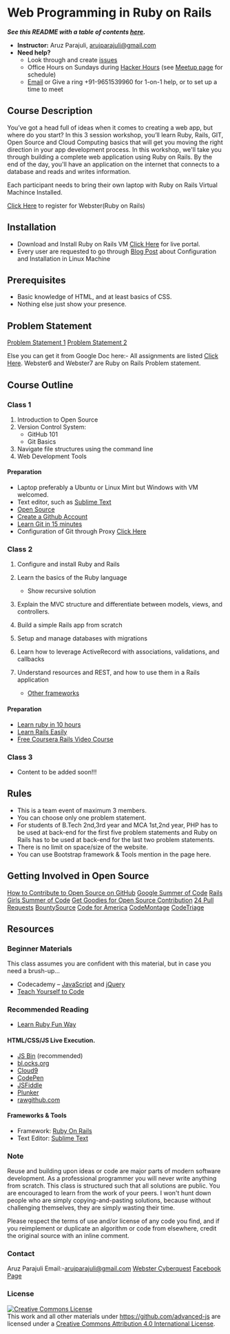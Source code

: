 # Web Programming in Ruby on Rails

***See this README with a table of contents [here](http://documentup.com/aruzmeister/webror).***

* **Instructor:** Aruz Parajuli, [arujparajuli@gmail.com](mailto:arujparajuli@gmail.com)
* **Need help?**
   * Look through and create [issues](https://github.com/aruzmeister/webror/issues)
   * Office Hours on Sundays during [Hacker Hours](http://hackerhours.org/) (see [Meetup page](http://www.meetup.com/hackerhours/events/calendar/) for schedule)
   * [Email](mailto:arujparajuli@gmail.com) or Give a ring +91-9651539960 for 1-on-1 help, or to set up a time to meet

## Course Description

You’ve got a head full of ideas when it comes to creating a web app, but where do you start? In this 3 session workshop, you’ll learn Ruby, Rails, GIT, Open Source and Cloud Computing basics that will get you moving the right direction in your app development process. In this workshop, we'll take you through building a complete web application using Ruby on Rails. By the end of the day, you'll have an application on the internet that connects to a database and reads and writes information.

Each participant needs to bring their own laptop with Ruby on Rails Virtual Machince Installed. 

[Click Here](https://docs.google.com/forms/d/1JW7dYQJLu6hLBv-GjH8pA9OL3JGTEpY1VkFXF2IBtSw/viewform) to register for Webster(Ruby on Rails)

## Installation 
* Download and Install Ruby on Rails VM [Click Here](http://172.31.100.144/) for live portal.
* Every user are requested to go through [Blog Post](http://aruzmeister.github.io/2014/09/19/setup-ruby-on-rails-box/) about Configuration and Installation in Linux Machine  

## Prerequisites


* Basic knowledge of HTML, and at least basics of CSS.
* Nothing else just show your presence.


## Problem Statement

[Problem Statement 1](https://github.com/aruzmeister/webror/blob/master/RubyonRails1.pdf?raw=true) 
[Problem Statement 2](https://github.com/aruzmeister/webror/blob/master/RubyonRails2.pdf?raw=true)

Else you can get it from Google Doc here:-
All assignments are listed [Click Here](https://docs.google.com/viewer?a=v&pid=forums&srcid=MDEzODM2MTE4MjA4OTM4OTIzMjkBMTQ4MDI0MDUzNjg1OTUyNzAwOTEBWTdfYjYyS3c5Y2NKATAuMQEBdjI).
Webster6 and Webster7 are Ruby on Rails Problem statement.


## Course Outline

### Class 1

1. Introduction to Open Source
1. Version Control System:
    * GitHub 101
    * Git Basics
1. Navigate file structures using the command line
1. Web Development Tools


#### Preparation

* Laptop preferably a Ubuntu or Linux Mint but Windows with VM welcomed.
* Text editor, such as [Sublime Text](http://www.sublimetext.com/)
* [Open Source](http://opensource.com/resources/what-open-source)
* [Create a Github Account](https://github.com/)
* [Learn Git in 15 minutes](http://try.github.io/)
* Configuration of Git through Proxy [Click Here](http://aruzmeister.github.io/2014/09/19/setup-ruby-on-rails-box/)

### Class 2

1. Configure and install Ruby and Rails
1. Learn the basics of the Ruby language
    * Show recursive solution
1. Explain the MVC structure and differentiate between models, views, and controllers.
1. Build a simple Rails app from scratch

1. Setup and manage databases with migrations
1. Learn how to leverage ActiveRecord with associations, validations, and callbacks
1. Understand resources and REST, and how to use them in a Rails application
    * [Other frameworks](#test-frameworks)

#### Preparation

* [Learn ruby in 10 hours](http://www.codecademy.com/en/tracks/ruby) 
* [Learn Rails Easily](http://www.railstutorial.org/book/_single-page)
* [Free Coursera Rails Video Course](https://www.coursera.org/course/webapplications)

### Class 3

* Content to be added soon!!!

## Rules

* This is a team event of maximum 3 members.
* You can choose only one problem statement.
* For students of B.Tech 2nd,3rd year and MCA 1st,2nd year, PHP has to be used at back-end for the first five problem statements and Ruby on Rails has to be used at back-end for the last two problem statements.
* There is no limit on space/size of the website.
* You can use Bootstrap framework & Tools mention in the page here.


## Getting Involved in Open Source

[How to Contribute to Open Source on GitHub](https://guides.github.com/activities/contributing-to-open-source/index.html)
[Google Summer of Code](https://developers.google.com/open-source/soc/)
[Rails Girls Summer of Code](http://railsgirlssummerofcode.org/)
[Get Goodies for Open Source Contribution](http://www.lookingforpullrequests.com/)
[24 Pull Requests](http://24pullrequests.com/)
[BountySource](https://www.bountysource.com/)
[Code for America](http://www.codeforamerica.org/)
[CodeMontage](https://www.codemontage.com/)
[CodeTriage](http://www.codetriage.com/)




## Resources


### Beginner Materials

This class assumes you are confident with this material, but in case you need a brush-up...

* Codecademy – [JavaScript](http://www.codecademy.com/tracks/javascript) and [jQuery](http://www.codecademy.com/tracks/jquery)
* [Teach Yourself to Code](http://teachyourselftocode.com/javascript)

### Recommended Reading

* [Learn Ruby Fun Way](http://www.rubyinside.com/media/poignant-guide.pdf)




#### HTML/CSS/JS Live Execution.

* [JS Bin](http://jsbin.com/) (recommended)
* [bl.ocks.org](http://bl.ocks.org/)
* [Cloud9](https://c9.io/)
* [CodePen](http://codepen.io/pen/)
* [JSFiddle](http://jsfiddle.net/)
* [Plunker](http://plnkr.co/)
* [rawgithub.com](http://rawgithub.com/)

#### Frameworks & Tools

* Framework: [Ruby On Rails](http://rubyonrails.org/)
* Text Editor: [Sublime Text](http://www.sublimetext.com/)


### Note

Reuse and building upon ideas or code are major parts of modern software development.  As a professional programmer you will never write anything from scratch.  This class is structured such that all solutions are public.  You are encouraged to learn from the work of your peers.  I won't hunt down people who are simply copying-and-pasting solutions, because without challenging themselves, they  are simply wasting their time.

Please respect the terms of use and/or license of any code you find, and if you reimplement or duplicate an algorithm or code from elsewhere, credit the original source with an inline comment.

### Contact

Aruz Parajuli Email:-[arujparajuli@gmail.com](mailto:arujparajuli@gmail.com)
[Webster Cyberquest](webster.cyberquest2k14@gmail.com) 
[Facebook Page](https://www.facebook.com/cyberquest.avishkar)


### License

<a rel="license" href="http://creativecommons.org/licenses/by/4.0/"><img alt="Creative Commons License" style="border-width:0" src="https://i.creativecommons.org/l/by/4.0/88x31.png" /></a><br />This <span xmlns:dct="http://purl.org/dc/terms/" href="http://purl.org/dc/dcmitype/Text" rel="dct:type">work</span> and all other materials under https://github.com/advanced-js are licensed under a <a rel="license" href="http://creativecommons.org/licenses/by/4.0/">Creative Commons Attribution 4.0 International License</a>.
